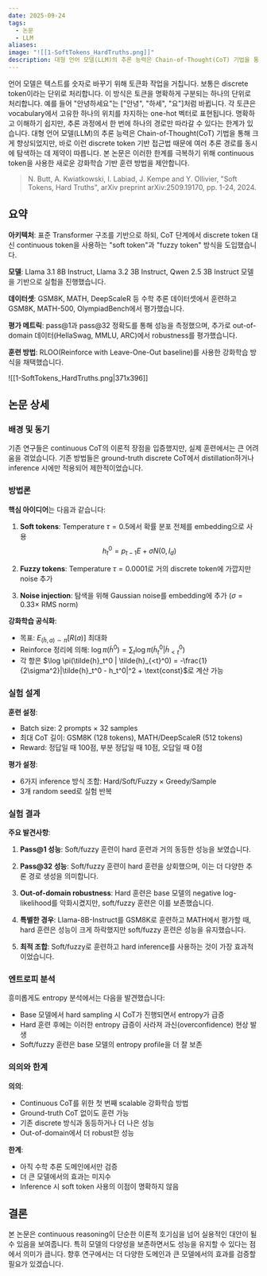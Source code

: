 ```yaml
---
date: 2025-09-24
tags:
  - 논문
  - LLM
aliases:
image: "![[1-SoftTokens_HardTruths.png]]"
description: 대형 언어 모델(LLM)의 추론 능력은 Chain-of-Thought(CoT) 기법을 통해 크게 향상되었지만, 기존의 discrete token 기반 접근법은 여러 추론 경로를 동시에 탐색하는 데 한계가 있습니다. 이러한 한계를 극복하기 위해 continuous token을 사용한 새로운 강화학습 기반 훈련 방법을 제안합니다.
---
```

언어 모델은 텍스트를 숫자로 바꾸기 위해 토큰화 작업을 거칩니다. 보통은 discrete token이라는 단위로 처리합니다. 이 방식은 토큰을 명확하게 구분되는 하나의 단위로 처리합니다. 예를 들어 "안녕하세요"는 ["안녕", "하세", "요"]처럼 바뀝니다. 각 토큰은 vocabulary에서 고유한 하나의 위치를 차지하는 one-hot 벡터로 표현됩니다. 명확하고 이해하기 쉽지만, 추론 과정에서 한 번에 하나의 경로만 따라갈 수 있다는 한계가 있습니다. 대형 언어 모델(LLM)의 추론 능력은 Chain-of-Thought(CoT) 기법을 통해 크게 향상되었지만, 바로 이런 discrete token 기반 접근법 때문에 여러 추론 경로를 동시에 탐색하는 데 제약이 따릅니다. 본 논문은 이러한 한계를 극복하기 위해 continuous token을 사용한 새로운 강화학습 기반 훈련 방법을 제안합니다.

> N. Butt, A. Kwiatkowski, I. Labiad, J. Kempe and Y. Ollivier, "Soft Tokens, Hard Truths", arXiv preprint arXiv:2509.19170, pp. 1-24, 2024.
## 요약

**아키텍처**: 표준 Transformer 구조를 기반으로 하되, CoT 단계에서 discrete token 대신 continuous token을 사용하는 "soft token"과 "fuzzy token" 방식을 도입했습니다.

**모델**: Llama 3.1 8B Instruct, Llama 3.2 3B Instruct, Qwen 2.5 3B Instruct 모델을 기반으로 실험을 진행했습니다.

**데이터셋**: GSM8K, MATH, DeepScaleR 등 수학 추론 데이터셋에서 훈련하고 GSM8K, MATH-500, OlympiadBench에서 평가했습니다.

**평가 메트릭**: pass@1과 pass@32 정확도를 통해 성능을 측정했으며, 추가로 out-of-domain 데이터(HellaSwag, MMLU, ARC)에서 robustness를 평가했습니다.

**훈련 방법**: RLOO(Reinforce with Leave-One-Out baseline)를 사용한 강화학습 방식을 채택했습니다.

![[1-SoftTokens_HardTruths.png|371x396]]

## 논문 상세

### 배경 및 동기

기존 연구들은 continuous CoT의 이론적 장점을 입증했지만, 실제 훈련에서는 큰 어려움을 겪었습니다. 기존 방법들은 ground-truth discrete CoT에서 distillation하거나 inference 시에만 적용되어 제한적이었습니다.

### 방법론

**핵심 아이디어**는 다음과 같습니다:

1. **Soft tokens**: Temperature $\tau = 0.5$에서 확률 분포 전체를 embedding으로 사용 $$h_t^0 = p_{t-1}E + \sigma N(0, I_d)$$
    
2. **Fuzzy tokens**: Temperature $\tau = 0.0001$로 거의 discrete token에 가깝지만 noise 추가
    
3. **Noise injection**: 탐색을 위해 Gaussian noise를 embedding에 추가 ($\sigma = 0.33 \times$ RMS norm)
    

**강화학습 공식화**:

- 목표: $E_{(\tilde{h},a)\sim\pi}[R(a)]$ 최대화
- Reinforce 정리에 의해: $\log \pi(\tilde{h}^0) = \sum_t \log \pi(\tilde{h}_t^0 | \tilde{h}_{<t}^0)$
- 각 항은 $\log \pi(\tilde{h}_t^0 | \tilde{h}_{<t}^0) = -\frac{1}{2\sigma^2}|\tilde{h}_t^0 - h_t^0|^2 + \text{const}$로 계산 가능

### 실험 설계

**훈련 설정**:

- Batch size: 2 prompts × 32 samples
- 최대 CoT 길이: GSM8K (128 tokens), MATH/DeepScaleR (512 tokens)
- Reward: 정답일 때 100점, 부분 정답일 때 10점, 오답일 때 0점

**평가 설정**:

- 6가지 inference 방식 조합: Hard/Soft/Fuzzy × Greedy/Sample
- 3개 random seed로 실험 반복

### 실험 결과

**주요 발견사항**:

1. **Pass@1 성능**: Soft/fuzzy 훈련이 hard 훈련과 거의 동등한 성능을 보였습니다.
    
2. **Pass@32 성능**: Soft/fuzzy 훈련이 hard 훈련을 상회했으며, 이는 더 다양한 추론 경로 생성을 의미합니다.
    
3. **Out-of-domain robustness**: Hard 훈련은 base 모델의 negative log-likelihood를 악화시켰지만, soft/fuzzy 훈련은 이를 보존했습니다.
    
4. **특별한 경우**: Llama-8B-Instruct를 GSM8K로 훈련하고 MATH에서 평가할 때, hard 훈련은 성능이 크게 하락했지만 soft/fuzzy 훈련은 성능을 유지했습니다.
    
5. **최적 조합**: Soft/fuzzy로 훈련하고 hard inference를 사용하는 것이 가장 효과적이었습니다.
    

### 엔트로피 분석

흥미롭게도 entropy 분석에서는 다음을 발견했습니다:

- Base 모델에서 hard sampling 시 CoT가 진행되면서 entropy가 급증
- Hard 훈련 후에는 이러한 entropy 급증이 사라져 과신(overconfidence) 현상 발생
- Soft/fuzzy 훈련은 base 모델의 entropy profile을 더 잘 보존

### 의의와 한계

**의의**:

- Continuous CoT를 위한 첫 번째 scalable 강화학습 방법
- Ground-truth CoT 없이도 훈련 가능
- 기존 discrete 방식과 동등하거나 더 나은 성능
- Out-of-domain에서 더 robust한 성능

**한계**:

- 아직 수학 추론 도메인에서만 검증
- 더 큰 모델에서의 효과는 미지수
- Inference 시 soft token 사용의 이점이 명확하지 않음

## 결론

본 논문은 continuous reasoning이 단순한 이론적 호기심을 넘어 실용적인 대안이 될 수 있음을 보여줍니다. 특히 모델의 다양성을 보존하면서도 성능을 유지할 수 있다는 점에서 의미가 큽니다. 향후 연구에서는 더 다양한 도메인과 큰 모델에서의 효과를 검증할 필요가 있겠습니다.